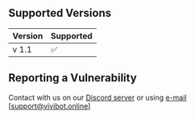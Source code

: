 

 <h2>Supported Versions</h2>



| Version | Supported          |
| ------- | ------------------ |
| v 1.1   | :white_check_mark: |

## Reporting a Vulnerability

Contact with us on our <a href="https://vivibot.online/discord">Discord server</a> or using
<a href="mailto:support@vivibot.online">e-mail</a> [support@vivibot.online]
